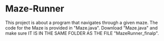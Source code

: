 # Maze-Runner

This project is about a program that navigates through a given maze. The code for the Maze is provided in "Maze.java". 
Download "Maze.java" and make sure IT IS IN THE SAME FOLDER AS THE FILE "MazeRunner_finalp".

